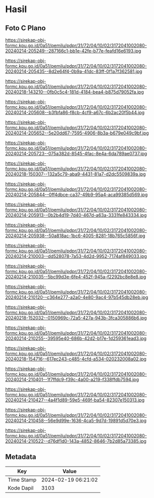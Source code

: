 # Hasil

## Foto C Plano

https://sirekap-obj-formc.kpu.go.id/0a51/pemilu/pdpr/31/72/04/10/02/3172041002080-20240214-205249--287166c1-bb1e-42fe-b77e-feafd16e6193.jpg

https://sirekap-obj-formc.kpu.go.id/0a51/pemilu/pdpr/31/72/04/10/02/3172041002080-20240214-205435--8d2e64f4-0b9a-41dc-83ff-0f1a7f362581.jpg

https://sirekap-obj-formc.kpu.go.id/0a51/pemilu/pdpr/31/72/04/10/02/3172041002080-20240218-143210--0fb0c5c4-181d-4184-bea4-b875d79052fa.jpg

https://sirekap-obj-formc.kpu.go.id/0a51/pemilu/pdpr/31/72/04/10/02/3172041002080-20240214-205608--b3fbfa86-f8cb-4cf9-a67c-6b2ac20f5b44.jpg

https://sirekap-obj-formc.kpu.go.id/0a51/pemilu/pdpr/31/72/04/10/02/3172041002080-20240214-205652--5e20dd67-7595-4906-8b3a-b679e049c9bf.jpg

https://sirekap-obj-formc.kpu.go.id/0a51/pemilu/pdpr/31/72/04/10/02/3172041002080-20240214-205723--075a382d-8545-4fac-8e4a-6da789ae0737.jpg

https://sirekap-obj-formc.kpu.go.id/0a51/pemilu/pdpr/31/72/04/10/02/3172041002080-20240218-150307--132a5c79-aba9-4431-81a7-d2dc5509839a.jpg

https://sirekap-obj-formc.kpu.go.id/0a51/pemilu/pdpr/31/72/04/10/02/3172041002080-20240214-205844--0ff4dbce-ca37-49b9-95a4-aca99385d569.jpg

https://sirekap-obj-formc.kpu.go.id/0a51/pemilu/pdpr/31/72/04/10/02/3172041002080-20240214-205913--0b2b4d19-7d40-467d-a63a-3331fe843334.jpg

https://sirekap-obj-formc.kpu.go.id/0a51/pemilu/pdpr/31/72/04/10/02/3172041002080-20240214-205938--50a818ac-1bc6-4005-8281-18b765c5856f.jpg

https://sirekap-obj-formc.kpu.go.id/0a51/pemilu/pdpr/31/72/04/10/02/3172041002080-20240214-210003--dd528078-7a53-4d2d-9952-7174af849033.jpg

https://sirekap-obj-formc.kpu.go.id/0a51/pemilu/pdpr/31/72/04/10/02/3172041002080-20240214-210035--5bc99d3e-6fe4-452f-945a-f2292bc8e8e8.jpg

https://sirekap-obj-formc.kpu.go.id/0a51/pemilu/pdpr/31/72/04/10/02/3172041002080-20240214-210120--c364e277-a2a0-4e80-9ac4-97b545db28eb.jpg

https://sirekap-obj-formc.kpu.go.id/0a51/pemilu/pdpr/31/72/04/10/02/3172041002080-20240218-152032--0150969c-72a5-427a-943b-3fca305886b6.jpg

https://sirekap-obj-formc.kpu.go.id/0a51/pemilu/pdpr/31/72/04/10/02/3172041002080-20240214-210255--39595e40-686b-42d2-b17e-1d259361ead3.jpg

https://sirekap-obj-formc.kpu.go.id/0a51/pemilu/pdpr/31/72/04/10/02/3172041002080-20240218-154716--617ec243-c485-4cfd-a534-020232008a02.jpg

https://sirekap-obj-formc.kpu.go.id/0a51/pemilu/pdpr/31/72/04/10/02/3172041002080-20240214-210401--1f7ffdc9-f39c-4a00-a219-f338ffdb7594.jpg

https://sirekap-obj-formc.kpu.go.id/0a51/pemilu/pdpr/31/72/04/10/02/3172041002080-20240214-210427--4a4f1d89-59e5-469f-ba54-82307e150313.jpg

https://sirekap-obj-formc.kpu.go.id/0a51/pemilu/pdpr/31/72/04/10/02/3172041002080-20240214-210458--56e9d99e-1636-4ca5-9d7d-19891d5d70e3.jpg

https://sirekap-obj-formc.kpu.go.id/0a51/pemilu/pdpr/31/72/04/10/02/3172041002080-20240214-210522--d76df1d0-143a-4852-8646-7b2d85a73385.jpg


## Metadata

| Key        | Value               |
| ---------- | ------------------- |
| Time Stamp | 2024-02-19 06:21:02 |
| Kode Dapil | 3103                |



